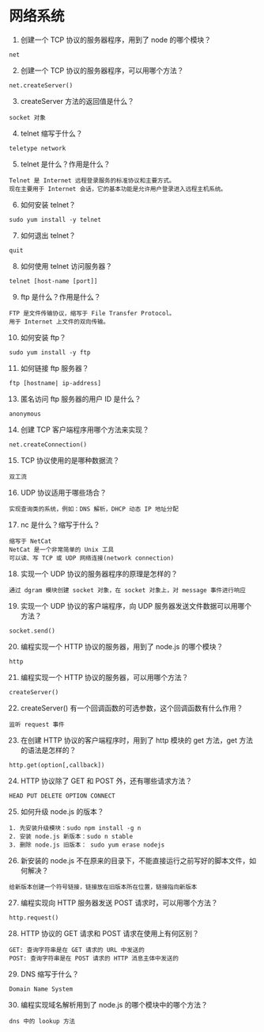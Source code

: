 # 网络系统

1. 创建一个 TCP 协议的服务器程序，用到了 node 的哪个模块？
```
net
```
2. 创建一个 TCP 协议的服务器程序，可以用哪个方法？
```
net.createServer()
```
3. createServer 方法的返回值是什么？
```
socket 对象
```
4. telnet 缩写于什么？
```
teletype network
```
5. telnet 是什么？作用是什么？
```
Telnet 是 Internet 远程登录服务的标准协议和主要方式。
现在主要用于 Internet 会话，它的基本功能是允许用户登录进入远程主机系统。
```
6. 如何安装 telnet？
```
sudo yum install -y telnet
```
7. 如何退出 telnet？
```
quit
```
8. 如何使用 telnet 访问服务器？
```
telnet [host-name [port]]
```
9. ftp 是什么？作用是什么？
```
FTP 是文件传输协议，缩写于 File Transfer Protocol。
用于 Internet 上文件的双向传输。
```
10. 如何安装 ftp？
```
sudo yum install -y ftp
```
11. 如何链接 ftp 服务器？
```
ftp [hostname| ip-address]
```
13. 匿名访问 ftp 服务器的用户 ID 是什么？
```
anonymous
```
14. 创建 TCP 客户端程序用哪个方法来实现？  
```
net.createConnection()
```
15. TCP 协议使用的是哪种数据流？  
```
双工流
```
16. UDP 协议适用于哪些场合？
```
实现查询类的系统，例如：DNS 解析，DHCP 动态 IP 地址分配
```
17. nc 是什么？缩写于什么？
```
缩写于 NetCat
NetCat 是一个非常简单的 Unix 工具
可以读、写 TCP 或 UDP 网络连接(network connection)
```
18. 实现一个 UDP 协议的服务器程序的原理是怎样的？  
```
通过 dgram 模块创建 socket 对象，在 socket 对象上，对 message 事件进行响应
```
19. 实现一个 UDP 协议的客户端程序，向 UDP 服务器发送文件数据可以用哪个方法？
```
socket.send()
```
20. 编程实现一个 HTTP 协议的服务器，用到了 node.js 的哪个模块？ 
```
http
```
21. 编程实现一个 HTTP 协议的服务器，可以用哪个方法？ 
```
createServer()
```
22. createServer() 有一个回调函数的可选参数，这个回调函数有什么作用？
```
监听 request 事件
```
23. 在创建 HTTP 协议的客户端程序时，用到了 http 模块的 get 方法，get 方法的语法是怎样的？
```
http.get(option[,callback])
```
24. HTTP 协议除了 GET 和 POST 外，还有哪些请求方法？
```
HEAD PUT DELETE OPTION CONNECT
```
25. 如何升级 node.js 的版本？
```
1. 先安装升级模块：sudo npm install -g n
2. 安装 node.js 新版本：sudo n stable
3. 删除 node.js 旧版本： sudo yum erase nodejs
```
26. 新安装的 node.js 不在原来的目录下，不能直接运行之前写好的脚本文件，如何解决？
```
给新版本创建一个符号链接，链接放在旧版本所在位置，链接指向新版本
```
27. 编程实现向 HTTP 服务器发送 POST 请求时，可以用哪个方法？
```
http.request()
```
28. HTTP 协议的 GET 请求和 POST 请求在使用上有何区别？
```
GET: 查询字符串是在 GET 请求的 URL 中发送的
POST: 查询字符串是在 POST 请求的 HTTP 消息主体中发送的
```
29. DNS 缩写于什么？
```
Domain Name System
```
30. 编程实现域名解析用到了 node.js 的哪个模块中的哪个方法？
```
dns 中的 lookup 方法
```
